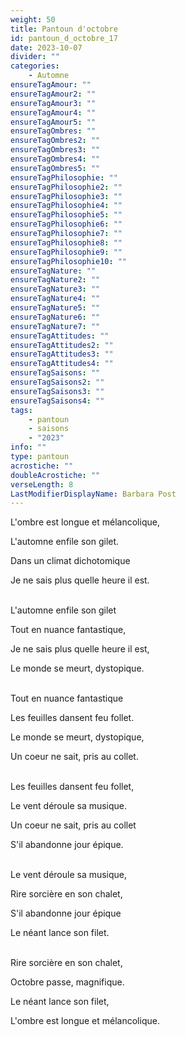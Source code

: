 ```yaml
---
weight: 50
title: Pantoun d'octobre
id: pantoun_d_octobre_17
date: 2023-10-07
divider: ""
categories:
    - Automne
ensureTagAmour: ""
ensureTagAmour2: ""
ensureTagAmour3: ""
ensureTagAmour4: ""
ensureTagAmour5: ""
ensureTagOmbres: ""
ensureTagOmbres2: ""
ensureTagOmbres3: ""
ensureTagOmbres4: ""
ensureTagOmbres5: ""
ensureTagPhilosophie: ""
ensureTagPhilosophie2: ""
ensureTagPhilosophie3: ""
ensureTagPhilosophie4: ""
ensureTagPhilosophie5: ""
ensureTagPhilosophie6: ""
ensureTagPhilosophie7: ""
ensureTagPhilosophie8: ""
ensureTagPhilosophie9: ""
ensureTagPhilosophie10: ""
ensureTagNature: ""
ensureTagNature2: ""
ensureTagNature3: ""
ensureTagNature4: ""
ensureTagNature5: ""
ensureTagNature6: ""
ensureTagNature7: ""
ensureTagAttitudes: ""
ensureTagAttitudes2: ""
ensureTagAttitudes3: ""
ensureTagAttitudes4: ""
ensureTagSaisons: ""
ensureTagSaisons2: ""
ensureTagSaisons3: ""
ensureTagSaisons4: ""
tags:
    - pantoun
    - saisons
    - "2023"
info: ""
type: pantoun
acrostiche: ""
doubleAcrostiche: ""
verseLength: 8
LastModifierDisplayName: Barbara Post
---
```

L'ombre est longue et mélancolique,

L'automne enfile son gilet.

Dans un climat dichotomique

Je ne sais plus quelle heure il est.

 \
L'automne enfile son gilet

Tout en nuance fantastique,

Je ne sais plus quelle heure il est,

Le monde se meurt, dystopique.

 \
Tout en nuance fantastique

Les feuilles dansent feu follet.

Le monde se meurt, dystopique,

Un coeur ne sait, pris au collet.

 \
Les feuilles dansent feu follet,

Le vent déroule sa musique.

Un coeur ne sait, pris au collet

S'il abandonne jour épique.

 \
Le vent déroule sa musique,

Rire sorcière en son chalet,

S'il abandonne jour épique

Le néant lance son filet.

 \
Rire sorcière en son chalet,

Octobre passe, magnifique.

Le néant lance son filet,

L'ombre est longue et mélancolique.

